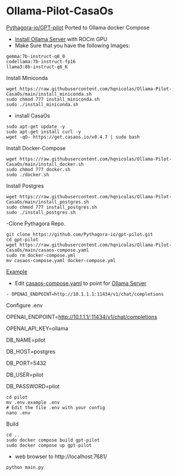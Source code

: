 # Ollama-Pilot-CasaOs
[Pythagora-io/GPT-pilot](https://github.com/Pythagora-io/gpt-pilot/) Ported to Ollama docker Compose

- [Install Ollama Server](https://github.com/hqnicolas/OllamaDockerCasaOs) with ROCm GPU
- Make Sure that you have the following Images:
```
gemma:7b-instruct-q8_0
codellama:7b-instruct-fp16
llama3:8b-instruct-q6_K
```
Install Miniconda
```
wget https://raw.githubusercontent.com/hqnicolas/Ollama-Pilot-CasaOs/main/install_miniconda.sh
sudo chmod 777 install_miniconda.sh
sudo ./install_miniconda.sh
```
- install CasaOs
```
sudo apt-get update -y
sudo apt-get install curl -y
wget -qO- https://get.casaos.io/v0.4.7 | sudo bash
```
Install Docker-Compose
```
wget https://raw.githubusercontent.com/hqnicolas/Ollama-Pilot-CasaOs/main/install_docker.sh
sudo chmod 777 docker.sh
sudo ./docker.sh
```
Install Postgres
```
wget https://raw.githubusercontent.com/hqnicolas/Ollama-Pilot-CasaOs/main/install_postgres.sh
sudo chmod 777 install_postgres.sh
sudo ./install_postgres.sh
```
-Clone Pythagora Repo.
```
git clone https://github.com/Pythagora-io/gpt-pilot.git
cd gpt-pilot
wget https://raw.githubusercontent.com/hqnicolas/Ollama-Pilot-CasaOs/main/casaos-compose.yaml
sudo rm docker-compose.yml
mv casaos-compose.yaml docker-compose.yml
```
[Example](https://github.com/Pythagora-io/gpt-pilot/blob/main/pilot/.env.example)
- Edit [casaos-compose.yaml](https://github.com/hqnicolas/Ollama-Pilot-CasaOs/blob/main/casaos-compose.yaml) to point for [Ollama Server](https://github.com/hqnicolas/OllamaDockerCasaOs)
```
- OPENAI_ENDPOINT=http://10.1.1.1:11434/v1/chat/completions
```
Configure .env

OPENAI_ENDPOINT=http://10.1.1.1/:11434/v1/chat/completions

OPENAI_API_KEY=ollama

DB_NAME=pilot

DB_HOST=postgres

DB_PORT=5432

DB_USER=pilot

DB_PASSWORD=pilot

```
cd pilot
mv .env.example .env
# Edit the file .env with your config
nano .env
```
Build
```
cd ..
sudo docker compose build gpt-pilot
sudo docker compose up gpt-pilot
```
- web browser to http://localhost:7681/
```
python main.py
```
